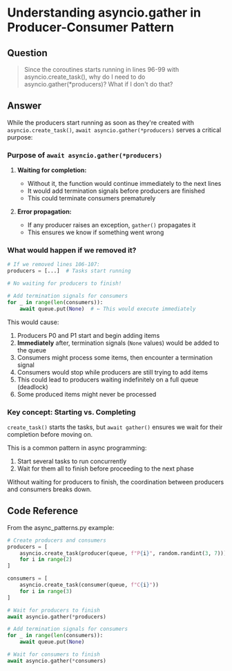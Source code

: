 # Understanding asyncio.gather in Producer-Consumer Pattern

## Question

> Since the coroutines starts running in lines 96-99 with asyncio.create_task(), why do I need to do asyncio.gather(*producers)? What if I don't do that?

## Answer

While the producers start running as soon as they're created with `asyncio.create_task()`, `await asyncio.gather(*producers)` serves a critical purpose:

### Purpose of `await asyncio.gather(*producers)`

1. **Waiting for completion:**
   - Without it, the function would continue immediately to the next lines
   - It would add termination signals before producers are finished
   - This could terminate consumers prematurely

2. **Error propagation:**
   - If any producer raises an exception, `gather()` propagates it
   - This ensures we know if something went wrong

### What would happen if we removed it?

```python
# If we removed lines 106-107:
producers = [...]  # Tasks start running

# No waiting for producers to finish!

# Add termination signals for consumers
for _ in range(len(consumers)):
    await queue.put(None)  # ← This would execute immediately
```

This would cause:

1. Producers P0 and P1 start and begin adding items
2. **Immediately** after, termination signals (`None` values) would be added to the queue
3. Consumers might process some items, then encounter a termination signal
4. Consumers would stop while producers are still trying to add items
5. This could lead to producers waiting indefinitely on a full queue (deadlock)
6. Some produced items might never be processed

### Key concept: Starting vs. Completing

`create_task()` starts the tasks, but `await gather()` ensures we wait for their completion before moving on.

This is a common pattern in async programming:
1. Start several tasks to run concurrently
2. Wait for them all to finish before proceeding to the next phase

Without waiting for producers to finish, the coordination between producers and consumers breaks down.

## Code Reference

From the async_patterns.py example:

```python
# Create producers and consumers
producers = [
    asyncio.create_task(producer(queue, f"P{i}", random.randint(3, 7)))
    for i in range(2)
]

consumers = [
    asyncio.create_task(consumer(queue, f"C{i}"))
    for i in range(3)
]

# Wait for producers to finish
await asyncio.gather(*producers)

# Add termination signals for consumers
for _ in range(len(consumers)):
    await queue.put(None)

# Wait for consumers to finish
await asyncio.gather(*consumers)
```
